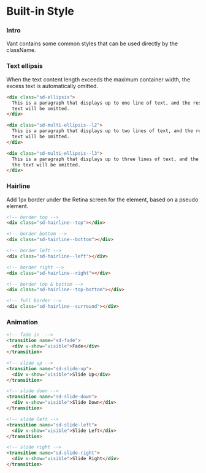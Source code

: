 # Built-in Style

### Intro

Vant contains some common styles that can be used directly by the className.

### Text ellipsis

When the text content length exceeds the maximum container width, the excess text is automatically omitted.

```html
<div class="sd-ellipsis">
  This is a paragraph that displays up to one line of text, and the rest of the
  text will be omitted.
</div>

<div class="sd-multi-ellipsis--l2">
  This is a paragraph that displays up to two lines of text, and the rest of the
  text will be omitted.
</div>

<div class="sd-multi-ellipsis--l3">
  This is a paragraph that displays up to three lines of text, and the rest of
  the text will be omitted.
</div>
```

### Hairline

Add 1px border under the Retina screen for the element, based on a pseudo element.

```html
<!-- border top -->
<div class="sd-hairline--top"></div>

<!-- border bottom -->
<div class="sd-hairline--bottom"></div>

<!-- border left -->
<div class="sd-hairline--left"></div>

<!-- border right -->
<div class="sd-hairline--right"></div>

<!-- border top & bottom -->
<div class="sd-hairline--top-bottom"></div>

<!-- full border -->
<div class="sd-hairline--surround"></div>
```

### Animation

```html
<!-- fade in  -->
<transition name="sd-fade">
  <div v-show="visible">Fade</div>
</transition>

<!-- slide up -->
<transition name="sd-slide-up">
  <div v-show="visible">Slide Up</div>
</transition>

<!-- slide down -->
<transition name="sd-slide-down">
  <div v-show="visible">Slide Down</div>
</transition>

<!-- slide left -->
<transition name="sd-slide-left">
  <div v-show="visible">Slide Left</div>
</transition>

<!-- slide right -->
<transition name="sd-slide-right">
  <div v-show="visible">Slide Right</div>
</transition>
```
